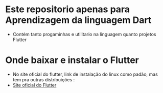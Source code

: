 # Este repositorio apenas para Aprendizagem da linguagem Dart
- Contém tanto progaminhas e utilitario na linguagem quanto projetos Flutter

# Onde baixar e instalar o Flutter
- No site oficial do flutter, link de instalação do linux como padão, mas tem pra outras distribuições :  
- [Site oficial do Flutter](https://flutter.dev/docs/get-started/install/linux)
